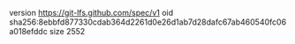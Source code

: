 version https://git-lfs.github.com/spec/v1
oid sha256:8ebbfd877330cdab364d2261d0e26d1ab7d28dafc67ab460540fc06a018efddc
size 2552
